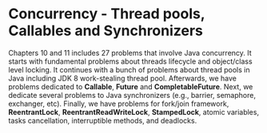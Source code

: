# Concurrency - Thread pools, Callables and Synchronizers 
Chapters 10 and 11 includes 27 problems that involve Java concurrency. It starts with fundamental problems about threads lifecycle and object/class
 level locking. It continues with a bunch of problems about thread pools in Java including JDK 8 work-stealing thread pool. Afterwards, we
 have problems dedicated to **Callable**, **Future** and **CompletableFuture**. Next, we dedicate several problems to Java synchronizers (e.g., barrier,
 semaphore, exchanger, etc). Finally, we have problems for fork/join framework, **ReentrantLock**, **ReentrantReadWriteLock**, **StampedLock**, atomic
 variables, tasks cancellation, interruptible methods, and deadlocks.
